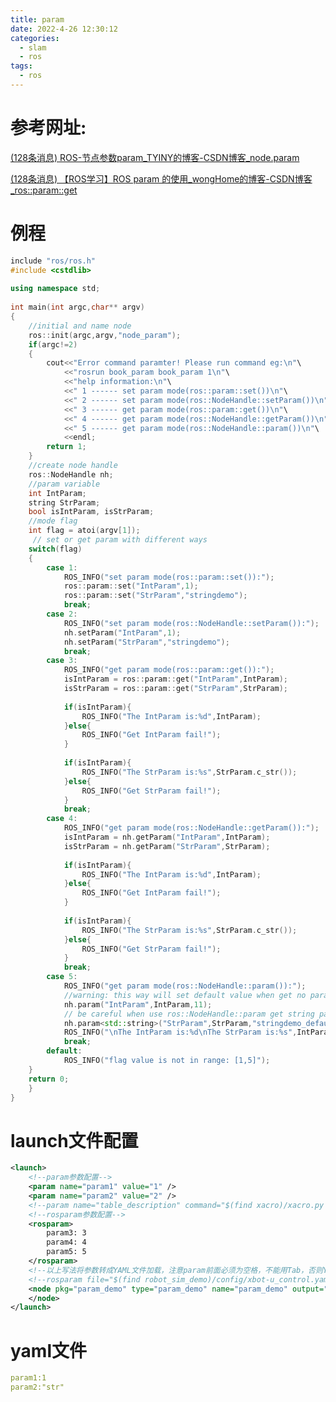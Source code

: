 ```yaml
---
title: param
date: 2022-4-26 12:30:12
categories:
  - slam
  - ros
tags:
  - ros
---
```


# 参考网址:

[(128条消息) ROS-节点参数param_TYINY的博客-CSDN博客_node.param](https://blog.csdn.net/sinat_16643223/article/details/112441563?ops_request_misc=%7B%22request%5Fid%22%3A%22165093661116781435481632%22%2C%22scm%22%3A%2220140713.130102334..%22%7D&request_id=165093661116781435481632&biz_id=0&utm_medium=distribute.pc_search_result.none-task-blog-2~all~baidu_landing_v2~default-4-112441563.142^v9^control,157^v4^control&utm_term=ros+param&spm=1018.2226.3001.4187)

[(128条消息) 【ROS学习】ROS param 的使用_wongHome的博客-CSDN博客_ros::param::get](https://blog.csdn.net/qq_39779233/article/details/108411778?ops_request_misc=%7B%22request%5Fid%22%3A%22165094280716781685346224%22%2C%22scm%22%3A%2220140713.130102334..%22%7D&request_id=165094280716781685346224&biz_id=0&utm_medium=distribute.pc_search_result.none-task-blog-2~all~sobaiduend~default-1-108411778.142^v9^control,157^v4^control&utm_term=ros+param&spm=1018.2226.3001.4187)

# 例程

```c++
include "ros/ros.h" 
#include <cstdlib> 
 
using namespace std; 
 
int main(int argc,char** argv) 
{ 
    //initial and name node 
    ros::init(argc,argv,"node_param"); 
    if(argc!=2) 
    { 
        cout<<"Error command paramter! Please run command eg:\n"\ 
            <<"rosrun book_param book_param 1\n"\ 
            <<"help information:\n"\ 
            <<" 1 ------ set param mode(ros::param::set())\n"\ 
            <<" 2 ------ set param mode(ros::NodeHandle::setParam())\n"\ 
            <<" 3 ------ get param mode(ros::param::get())\n"\ 
            <<" 4 ------ get param mode(ros::NodeHandle::getParam())\n"\ 
            <<" 5 ------ get param mode(ros::NodeHandle::param())\n"\ 
            <<endl; 
        return 1; 
    } 
    //create node handle 
    ros::NodeHandle nh; 
    //param variable 
    int IntParam; 
    string StrParam; 
    bool isIntParam, isStrParam; 
    //mode flag 
    int flag = atoi(argv[1]); 
     // set or get param with different ways 
    switch(flag) 
    { 
        case 1: 
            ROS_INFO("set param mode(ros::param::set()):"); 
            ros::param::set("IntParam",1); 
            ros::param::set("StrParam","stringdemo"); 
            break; 
        case 2: 
            ROS_INFO("set param mode(ros::NodeHandle::setParam()):"); 
            nh.setParam("IntParam",1); 
            nh.setParam("StrParam","stringdemo"); 
            break; 
        case 3: 
            ROS_INFO("get param mode(ros::param::get()):"); 
            isIntParam = ros::param::get("IntParam",IntParam); 
            isStrParam = ros::param::get("StrParam",StrParam); 
 
            if(isIntParam){ 
                ROS_INFO("The IntParam is:%d",IntParam); 
            }else{ 
                ROS_INFO("Get IntParam fail!"); 
            } 
 
            if(isIntParam){ 
                ROS_INFO("The StrParam is:%s",StrParam.c_str()); 
            }else{ 
                ROS_INFO("Get StrParam fail!"); 
            } 
            break; 
        case 4: 
            ROS_INFO("get param mode(ros::NodeHandle::getParam()):"); 
            isIntParam = nh.getParam("IntParam",IntParam); 
            isStrParam = nh.getParam("StrParam",StrParam); 
 
            if(isIntParam){ 
                ROS_INFO("The IntParam is:%d",IntParam); 
            }else{ 
                ROS_INFO("Get IntParam fail!"); 
            } 
 
            if(isIntParam){ 
                ROS_INFO("The StrParam is:%s",StrParam.c_str()); 
            }else{ 
                ROS_INFO("Get StrParam fail!"); 
            } 
            break; 
        case 5: 
            ROS_INFO("get param mode(ros::NodeHandle::param()):"); 
            //warning: this way will set default value when get no param! 
            nh.param("IntParam",IntParam,11); 
            // be careful when use ros::NodeHandle::param get string param! 
            nh.param<std::string>("StrParam",StrParam,"stringdemo_default"); 
            ROS_INFO("\nThe IntParam is:%d\nThe StrParam is:%s",IntParam,StrParam.c_str()); 
            break; 
        default: 
            ROS_INFO("flag value is not in range: [1,5]"); 
    } 
    return 0;
    }
}
```

# launch文件配置

```xml
<launch>
	<!--param参数配置-->
	<param name="param1" value="1" />
	<param name="param2" value="2" />
	<!--param name="table_description" command="$(find xacro)/xacro.py $(find gazebo_worlds)/objects/table.urdf.xacro" /-->
	<!--rosparam参数配置-->
	<rosparam>   
        param3: 3
        param4: 4
        param5: 5
    </rosparam>
	<!--以上写法将参数转成YAML文件加载，注意param前面必须为空格，不能用Tab，否则YAML解析错误-->
	<!--rosparam file="$(find robot_sim_demo)/config/xbot-u_control.yaml" command="load" /-->
	<node pkg="param_demo" type="param_demo" name="param_demo" output="screen" >
	</node>
</launch>
```

# yaml文件

```yaml
param1:1
param2:"str"
```

